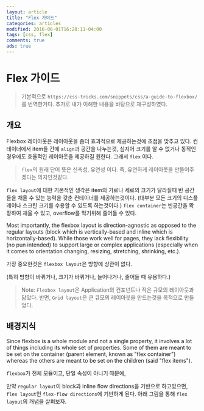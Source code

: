```yaml
---
layout: article
title: "Flex 가이드"
categories: articles
modified: 2016-06-01T16:28:11-04:00
tags: [css, flex]
comments: true
ads: true
---
```



# Flex 가이드

> 기본적으로 `https://css-tricks.com/snippets/css/a-guide-to-flexbox/` 를 번역한거다.
> 추가로 내가 이해한 내용을 바탕으로 재구성하였다.

## 개요

Flexbox 레이아웃은 레이아웃을 좀더 효과적으로 제공하는것에 초점을 맞추고 있다. 컨테이너에서 item들 간에  `align`과 공간을 나누는것, 심지어 크기를 알 수 없거나 동적인 경우에도 효율적인 레이아웃을 제공하길 원한다. 그래서 `flex` 이다.

> `flex`의 원래 단어 뜻은 신축성, 유연성 이다. 즉, 유연하게 레이아웃을 만들어주겠다는 의지인것같다.

`flex layout`에 대한 기본적인 생각은 item의 가로나 세로의 크기가 달라질때 빈 공간들을 채울 수 있는 능력을 갖춘 컨테이너를 제공하는것이다. (대부분 모든 크기의 디스플레이나 스크린 크기를 수용할 수 있도록 하는것이다.) 
`flex container`는 빈공간을 확장하여 채울 수 있고, overflow를 막기위해 줄어들 수 있다.

Most importantly, the flexbox layout is direction-agnostic as opposed to the regular layouts (block which is vertically-based and inline which is horizontally-based). While those work well for pages, they lack flexibility (no pun intended) to support large or complex applications (especially when it comes to orientation changing, resizing, stretching, shrinking, etc.).

가장 중요한것은 `flexbox layout`은 방향에 상관이 없다.

(특히 방향이 바뀌거나, 크기가 바뀌거나, 늘어나거나, 줄어들 때 유용하다.)

> Note: `Flexbox layout`은 Application의 컨포넌트나 작은 규모의 레이아웃과 닮았다. 반면, `Grid layout`은 큰 큐모의 레이아웃을 만드는것을 목적으로 만들었다.

## 배경지식

Since flexbox is a whole module and not a single property, it involves a lot of things including its whole set of properties. 
Some of them are meant to be set on the container (parent element, known as "flex container") whereas the others are meant to be set on the children (said "flex items").

`flexbox`가 전체 모듈이고, 단일 속성이 아니기 때문에, 

만약 `regular layout`이 block과 inline flow directions을 기반으로 하고있으면, `flex layout`인 `flex-flow directions`에 기반하게 된다. 아래 그림을 통해 `flex layout`의 개념을 살펴보자.

## 
